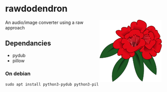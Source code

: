 # rawdodendron

<img src="./images/rhododendron.svg" width="200px" height="200px" alt="Rhododendron" align="right">


An audio/image converter using a raw approach

## Dependancies

* pydub
* pillow

### On debian

```
sudo apt install python3-pydub python3-pil
```

